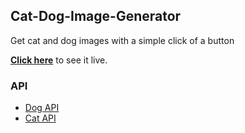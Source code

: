 ## Cat-Dog-Image-Generator
Get cat and dog images with a simple click of a button

[**Click here**](https://mel0013.github.io/Cat-Dog-Image-Generator/) to see it live.

### API
* [Dog API](https://dog.ceo/dog-api/)
* [Cat API](https://aws.random.cat/view/1609)
